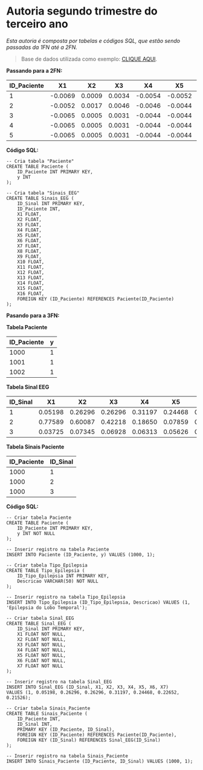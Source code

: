 # __Autoria segundo trimestre do terceiro ano__
_Esta autoria é composta por tabelas e códigos SQL, que estão sendo passadas da 1FN até a 2FN._
> Base de dados utilizada como exemplo: [CLIQUE AQUI](https://www.kaggle.com/datasets/chaditya95/epileptic-seizures-dataset).


__Passando para a 2FN:__

| ID_Paciente | X1 | X2 | X3 | X4 | X5 | X6 | X7 | X8 | X9 | X10 | X11 | X12 | X13 | X14 | X15 | X16 | y |
| --- | --- | --- | --- | --- | --- | --- | --- | --- | --- | --- | --- | --- | --- | --- | --- | --- | --- |
| 1 | -0.0069 | 0.0009 | 0.0034 | -0.0054 | -0.0052 | -0.0096 | 0.0033 | -0.0096 | 0.0053 | -0.0096 | -0.0038 | -0.0049 | -0.0048 | -0.0046 | -0.0042 | -0.0043 | -0.0042 | 1 |
| 2 | -0.0052 | 0.0017 | 0.0046 | -0.0046 | -0.0044 | -0.0077 | 0.0015 | -0.0074 | 0.0032 | -0.0073 | -0.0018 | -0.0025 | -0.0035 | -0.0035 | -0.0033 | -0.0031 | -0.0033 | 1 |
| 3 | -0.0065 | 0.0005 | 0.0031 | -0.0044 | -0.0044 | -0.0084 | 0.0018 | -0.0089 | 0.0022 | -0.0083 | -0.001 | -0.0016 | -0.0025 | -0.0033 | -0.0025 | -0.0025 | -0.0025 | 1 |
| 4 | -0.0065 | 0.0005 | 0.0031 | -0.0044 | -0.0044 | -0.0084 | 0.0018 | -0.0089 | 0.0022 | -0.0083 | -0.001 | -0.0016 | -0.0025 | -0.0033 | -0.0025 | -0.0025 | -0.0025 | 0 |
| 5 | -0.0065 | 0.0005 | 0.0031 | -0.0044 | -0.0044 | -0.0084 | 0.0018 | -0.0089 | 0.0022 | -0.0083 | -0.001 | -0.0016 | -0.0025 | -0.0033 | -0.0025 | -0.0025 | -0.0025 | 0 |

__Código SQL:__

```
-- Cria tabela "Paciente"
CREATE TABLE Paciente (
    ID_Paciente INT PRIMARY KEY,
    y INT
);

-- Cria tabela "Sinais_EEG"
CREATE TABLE Sinais_EEG (
    ID_Sinal INT PRIMARY KEY,
    ID_Paciente INT,
    X1 FLOAT,
    X2 FLOAT,
    X3 FLOAT,
    X4 FLOAT,
    X5 FLOAT,
    X6 FLOAT,
    X7 FLOAT,
    X8 FLOAT,
    X9 FLOAT,
    X10 FLOAT,
    X11 FLOAT,
    X12 FLOAT,
    X13 FLOAT,
    X14 FLOAT,
    X15 FLOAT,
    X16 FLOAT,
    FOREIGN KEY (ID_Paciente) REFERENCES Paciente(ID_Paciente)
);
```

__Pasando para a 3FN:__



**Tabela Paciente**

| ID_Paciente | y |
|-------------|---|
| 1000        | 1 |
| 1001        | 1 |
| 1002        | 1 |


**Tabela Sinal EEG**

| ID_Sinal | X1      | X2      | X3      | X4      | X5      | X6      | X7      |
|----------|---------|---------|---------|---------|---------|---------|---------|
| 1        | 0.05198 | 0.26296 | 0.26296 | 0.31197 | 0.24468 | 0.22652 | 0.21526 |
| 2        | 0.77589 | 0.60087 | 0.42218 | 0.18650 | 0.07859 | 0.00101 | -0.08016 |
| 3        | 0.03725 | 0.07345 | 0.06928 | 0.06313 | 0.05626 | 0.06150 | 0.05751 |


**Tabela Sinais Paciente**

| ID_Paciente | ID_Sinal |
|-------------|----------|
| 1000        | 1        |
| 1000        | 2        |
| 1000        | 3        |


__Código SQL:__


```
-- Criar tabela Paciente
CREATE TABLE Paciente (
    ID_Paciente INT PRIMARY KEY,
    y INT NOT NULL
);

-- Inserir registro na tabela Paciente
INSERT INTO Paciente (ID_Paciente, y) VALUES (1000, 1);

-- Criar tabela Tipo_Epilepsia
CREATE TABLE Tipo_Epilepsia (
    ID_Tipo_Epilepsia INT PRIMARY KEY,
    Descricao VARCHAR(50) NOT NULL
);

-- Inserir registro na tabela Tipo_Epilepsia
INSERT INTO Tipo_Epilepsia (ID_Tipo_Epilepsia, Descricao) VALUES (1, 'Epilepsia do Lobo Temporal');

-- Criar tabela Sinal_EEG
CREATE TABLE Sinal_EEG (
    ID_Sinal INT PRIMARY KEY,
    X1 FLOAT NOT NULL,
    X2 FLOAT NOT NULL,
    X3 FLOAT NOT NULL,
    X4 FLOAT NOT NULL,
    X5 FLOAT NOT NULL,
    X6 FLOAT NOT NULL,
    X7 FLOAT NOT NULL
);

-- Inserir registro na tabela Sinal_EEG
INSERT INTO Sinal_EEG (ID_Sinal, X1, X2, X3, X4, X5, X6, X7) 
VALUES (1, 0.05198, 0.26296, 0.26296, 0.31197, 0.24468, 0.22652, 0.21526);

-- Criar tabela Sinais_Paciente
CREATE TABLE Sinais_Paciente (
    ID_Paciente INT,
    ID_Sinal INT,
    PRIMARY KEY (ID_Paciente, ID_Sinal),
    FOREIGN KEY (ID_Paciente) REFERENCES Paciente(ID_Paciente),
    FOREIGN KEY (ID_Sinal) REFERENCES Sinal_EEG(ID_Sinal)
);

-- Inserir registro na tabela Sinais_Paciente
INSERT INTO Sinais_Paciente (ID_Paciente, ID_Sinal) VALUES (1000, 1);
```





